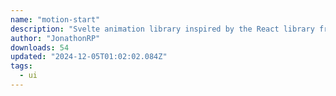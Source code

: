 ```yaml
---
name: "motion-start"
description: "Svelte animation library inspired by the React library framer-motion."
author: "JonathonRP"
downloads: 54
updated: "2024-12-05T01:02:02.084Z"
tags: 
  - ui
---
```

